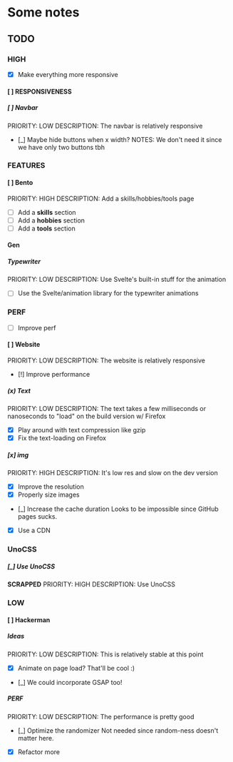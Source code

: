 # Some notes

## TODO

### HIGH

- [x] Make everything more responsive

#### [ ] RESPONSIVENESS

##### [ ] Navbar

PRIORITY: LOW
DESCRIPTION: The navbar is relatively responsive

- [_] Maybe hide buttons when x width?
  NOTES: We don't need it since we have only two buttons tbh

### FEATURES

#### [ ] Bento

PRIORITY: HIGH
DESCRIPTION: Add a skills/hobbies/tools page

- [ ] Add a **skills** section
- [ ] Add a **hobbies** section
- [ ] Add a **tools** section

#### Gen

##### Typewriter

PRIORITY: LOW
DESCRIPTION: Use Svelte's built-in stuff for the animation

- [ ] Use the Svelte/animation library for the typewriter animations

### PERF

- [ ] Improve perf

#### [ ] Website

PRIORITY: LOW
DESCRIPTION: The website is relatively responsive

- [!] Improve performance

##### (x) Text

PRIORITY: LOW
DESCRIPTION: The text takes a few milliseconds or nanoseconds to "load" on the build version w/ Firefox

- [x] Play around with text compression like gzip
- [x] Fix the text-loading on Firefox

##### [x] img

PRIORITY: HIGH
DESCRIPTION: It's low res and slow on the dev version

- [x] Improve the resolution
- [x] Properly size images
- [_] Increase the cache duration
  Looks to be impossible since GitHub pages sucks.
- [x] Use a CDN

### UnoCSS

##### [_] Use UnoCSS

**SCRAPPED**
PRIORITY: HIGH
DESCRIPTION: Use UnoCSS

### LOW

#### [ ] Hackerman

##### Ideas

PRIORITY: LOW
DESCRIPTION: This is relatively stable at this point

- [x] Animate on page load? That'll be cool :)
- [_] We could incorporate GSAP too!

##### PERF

PRIORITY: LOW
DESCRIPTION: The performance is pretty good

- [_] Optimize the randomizer
  Not needed since random-ness doesn't matter here.
- [x] Refactor more
